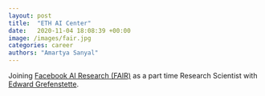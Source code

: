 ```yaml
---
layout: post
title:  "ETH AI Center"
date:   2020-11-04 18:08:39 +00:00
image: /images/fair.jpg
categories: career
authors: "Amartya Sanyal"
---
```

Joining <a href="https://ai.facebook.com/"> Facebook AI Research (FAIR)</a> as a part time Research Scientist with <a href="https://www.egrefen.com/"> Edward Grefenstette</a>.